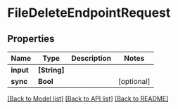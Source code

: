 # FileDeleteEndpointRequest

## Properties

Name | Type | Description | Notes
------------ | ------------- | ------------- | -------------
**input** | **[String]** |  | 
**sync** | **Bool** |  | [optional] 

[[Back to Model list]](../#documentation-for-models) [[Back to API list]](../#documentation-for-api-endpoints) [[Back to README]](../)



